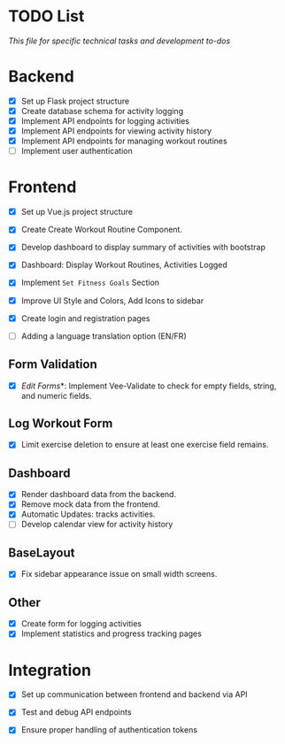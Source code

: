# TODO List
<i>This file for specific technical tasks and development to-dos</i>

# Backend

- [x] Set up Flask project structure
- [x] Create database schema for activity logging
- [x] Implement API endpoints for logging activities
- [x] Implement API endpoints for viewing activity history
- [x] Implement API endpoints for managing workout routines
- [ ] Implement user authentication

# Frontend

- [x] Set up Vue.js project structure
- [x] Create Create Workout Routine Component.
- [x] Develop dashboard to display summary of activities with bootstrap
- [x] Dashboard: Display Workout Routines, Activities Logged
- [x] Implement `Set Fitness Goals` Section
- [x] Improve UI Style and Colors, Add Icons to sidebar
- [x] Create login and registration pages
- [ ] Adding a language translation option (EN/FR) 


## Form Validation
- [x] *Edit Forms**: Implement Vee-Validate to check for empty fields, string, and numeric fields.
## Log Workout Form
- [x] Limit exercise deletion to ensure at least one exercise field remains.
## Dashboard
- [x] Render dashboard data from the backend.
- [x] Remove mock data from the frontend.
- [x] Automatic Updates: tracks activities.
- [ ] Develop calendar view for activity history
## BaseLayout
- [x] Fix sidebar appearance issue on small width screens.

## Other
- [x] Create form for logging activities
- [x] Implement statistics and progress tracking pages

# Integration

- [x] Set up communication between frontend and backend via API
- [x] Test and debug API endpoints
- [x] Ensure proper handling of authentication tokens


